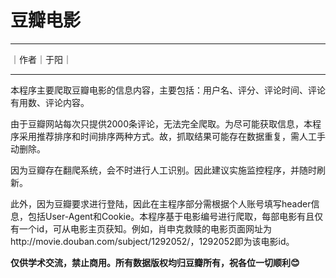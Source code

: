 # 豆瓣电影
***
｜作者｜于阳｜
***

本程序主要爬取豆瓣电影的信息内容，主要包括：用户名、评分、评论时间、评论有用数、评论内容。

由于豆瓣网站每次只提供2000条评论，无法完全爬取。为尽可能获取信息，本程序采用推荐排序和时间排序两种方式。故，抓取结果可能存在数据重复，需人工手动删除。

因为豆瓣存在翻爬系统，会不时进行人工识别。因此建议实施监控程序，并随时刷新。

此外，因为豆瓣要求进行登陆，因此在主程序部分需根据个人账号填写header信息，包括User-Agent和Cookie。本程序基于电影编号进行爬取，每部电影有且仅有一个id，可从电影主页获知。例如，肖申克救赎的电影页面网址为http://movie.douban.com/subject/1292052/，1292052即为该电影id。

**仅供学术交流，禁止商用。所有数据版权均归豆瓣所有，祝各位一切顺利😊**
